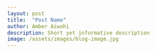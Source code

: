 ```yaml
---
layout: post
title:  "Post Name"
author: Amber Aiwohi
description: Short yet informative description
image: /assets/images/blog-image.jpg
---
```

# 
